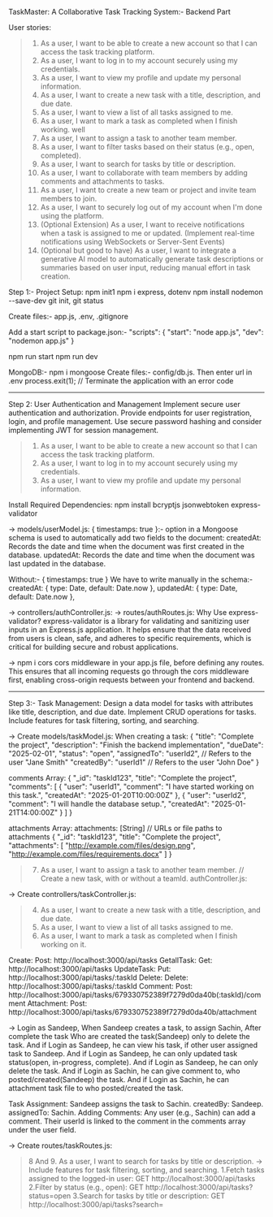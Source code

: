 TaskMaster: A Collaborative Task Tracking System:- Backend Part

User stories:
> 1. As a user, I want to be able to create a new account so that I can access the task tracking platform.
> 2. As a user, I want to log in to my account securely using my credentials.
> 3. As a user, I want to view my profile and update my personal information.
> 4. As a user, I want to create a new task with a title, description, and due date.
> 5. As a user, I want to view a list of all tasks assigned to me.
> 6. As a user, I want to mark a task as completed when I finish working. well
> 7. As a user, I want to assign a task to another team member.
> 8. As a user, I want to filter tasks based on their status (e.g., open, completed).
> 9. As a user, I want to search for tasks by title or description.
> 10. As a user, I want to collaborate with team members by adding comments and attachments to tasks.
> 11. As a user, I want to create a new team or project and invite team members to join.
> 12. As a user, I want to securely log out of my account when I'm done using the platform.
> 13. (Optional Extension) As a user, I want to receive notifications when a task is assigned to me or updated. (Implement real-time notifications using WebSockets or Server-Sent Events)
> 14. (Optional but good to have) As a user, I want to integrate a generative AI model to automatically generate task descriptions or summaries based on user input, reducing manual effort in task creation.


Step 1:- Project Setup:
npm init1
npm i express, dotenv
npm install nodemon --save-dev
git init, git status

Create files:- app.js, .env, .gitignore

Add a start script to package.json:-
"scripts": {
    "start": "node app.js",
    "dev": "nodemon app.js"
}

npm run start
npm run dev

MongoDB:-
npm i mongoose
Create files:- config/db.js.
Then enter url in .env
process.exit(1); // Terminate the application with an error code

--------------------------------------------------------------------
Step 2: User Authentication and Management
Implement secure user authentication and authorization.
Provide endpoints for user registration, login, and profile management.
Use secure password hashing and consider implementing JWT for session management.

> 1. As a user, I want to be able to create a new account so that I can access the task tracking platform.
> 2. As a user, I want to log in to my account securely using my credentials.
> 3. As a user, I want to view my profile and update my personal information.

Install Required Dependencies:
npm install bcryptjs jsonwebtoken express-validator

-> models/userModel.js:
{ timestamps: true }:- option in a Mongoose schema is used to automatically add two fields to the document:
createdAt: Records the date and time when the document was first created in the database.
updatedAt: Records the date and time when the document was last updated in the database.

Without:- { timestamps: true }
We have to write manually in the schema:-
createdAt: { type: Date, default: Date.now },
updatedAt: { type: Date, default: Date.now },

-> controllers/authController.js:
-> routes/authRoutes.js:
Why Use express-validator?
express-validator is a library for validating and sanitizing user inputs in an Express.js application. It helps ensure that the data received from users is clean, safe, and adheres to specific requirements, which is critical for building secure and robust applications.

-> npm i cors
cors middleware in your app.js file, before defining any routes. This ensures that all incoming requests go through the cors middleware first, enabling cross-origin requests between your frontend and backend.

-------------------------------------------------------
Step 3:- Task Management:
Design a data model for tasks with attributes like title, description, and due date.
Implement CRUD operations for tasks.
Include features for task filtering, sorting, and searching.

-> Create models/taskModel.js:
When creating a task:
{
  "title": "Complete the project",
  "description": "Finish the backend implementation",
  "dueDate": "2025-02-01",
  "status": "open",
  "assignedTo": "userId2",   // Refers to the user "Jane Smith"
  "createdBy": "userId1"     // Refers to the user "John Doe"
}

comments Array:
{
    "_id": "taskId123",
    "title": "Complete the project",
    "comments": [
        {
            "user": "userId1",
            "comment": "I have started working on this task.",
            "createdAt": "2025-01-20T10:00:00Z"
        },
        {
            "user": "userId2",
            "comment": "I will handle the database setup.",
            "createdAt": "2025-01-21T14:00:00Z"
        }
    ]
}

attachments Array:
attachments: [String]  // URLs or file paths to attachments
{
    "_id": "taskId123",
    "title": "Complete the project",
    "attachments": [
        "http://example.com/files/design.png",
        "http://example.com/files/requirements.docx"
    ]
}

> 7. As a user, I want to assign a task to another team member.
// Create a new task, with or without a teamId. authController.js:

-> Create controllers/taskController.js:
> 4. As a user, I want to create a new task with a title, description, and due date.
> 5. As a user, I want to view a list of all tasks assigned to me.
> 6. As a user, I want to mark a task as completed when I finish working on it.

Create: Post: http://localhost:3000/api/tasks
GetallTask: Get: http://localhost:3000/api/tasks
UpdateTask: Put: http://localhost:3000/api/tasks/:taskId
Delete: Delete: http://localhost:3000/api/tasks/:taskId
Comment: Post: http://localhost:3000/api/tasks/679330752389f7279d0da40b(:taskId)/comment
Attachment: Post: http://localhost:3000/api/tasks/679330752389f7279d0da40b/attachment

-> Login as Sandeep, When Sandeep creates a task, to assign Sachin, After complete the task Who are created the task(Sandeep) only to delete the task.
And if Login as Sandeep, he can view his task, if other user assigned task to Sandeep.
And if Login as Sandeep, he can only updated task status(open, in-progress, complete).
And if Login as Sandeep, he can only delete the task.
And if Login as Sachin, he can give comment to, who posted/created(Sandeep) the task.
And if Login as Sachin, he can attachment task file to who posted/created the task.

Task Assignment: Sandeep assigns the task to Sachin.
createdBy: Sandeep.
assignedTo: Sachin.
Adding Comments: Any user (e.g., Sachin) can add a comment. Their userId is linked to the comment in the comments array under the user field.

-> Create routes/taskRoutes.js:

> 8 And 9. As a user, I want to search for tasks by title or description.
-> Include features for task filtering, sorting, and searching.
1.Fetch tasks assigned to the logged-in user:
  GET http://localhost:3000/api/tasks
2.Filter by status (e.g., open):
  GET http://localhost:3000/api/tasks?status=open
3.Search for tasks by title or description:
  GET http://localhost:3000/api/tasks?search=<title>
4.Sort by due date (ascending):
  GET http://localhost:3000/api/tasks?sortBy=dueDate&order=asc
5.Combined Example: Fetch tasks assigned to a specific user, filtered by status, and sorted by due date:
  GET http://localhost:3000/api/tasks?assignedTo=<userId>&status=open&sortBy=dueDate&order=desc

How It Works
1.Default Behavior:
  If no query parameters are provided, it fetches tasks assigned to the logged-in user (req.user.id).
2.Filtering Options:
  status → Filters tasks by their status (open, in-progress, completed).
  assignedTo → Fetches tasks assigned to a specific user (if specified).
  createdBy → Fetches tasks created by a specific user (if specified).
3.Searching:
  Search tasks by title or description using the search query parameter.
4.Sorting:
  Sort by any field (e.g., dueDate, createdAt) using sortBy.
  Specify the sorting order (asc or desc) with the order parameter.

Advantages of This Solution:-
> Unified logic for fetching, filtering, sorting, and searching.
> Dynamic query building ensures flexibility and scalability.
> Handles both specific (assignedTo: req.user.id) and general filtering requirements.


------------------------------------------------------------
Step-4:- Team/Project Collaboration:
As a user, I want to create a new team or project and invite team members to join.
As a user, I want to assign a task to another team member.

->models/teamModel.js:-

->controllers/teamController.js:-
POST: http://localhost:3000/api/teams
    > Body:{
    "name": "Development Team",
    "description": "Team responsible for backend development"
    }
POST: http://localhost:3000/api/teams/invite
    {
        "teamId": "6793719c5ad635d40928a3b5",
        "userId": "678fa2d8bd84184b04304059"
    }


->controllers/taskController.js:-

> 11. As a user, I want to create a new team or project and invite team members to join.
> User(Nicky) can create new team
> User can invite another user, to the team, And he will become a member of the team.
> Nicky can create new task, for existing team using teamId.

> 10. As a user, I want to collaborate with team members by adding comments and attachments to tasks.
> If a user adding comment/attachment to the team task, he must be member of the team. if not get-error message.
  const task = await Task.findById(id).populate('teamId'); // Populate teamId for verification
  // If the task is associated with a team, verify membership
  if (task.teamId) {
      const isMember = task.teamId.members.includes(req.user.id);
        if (!isMember) {
          return res.status(403).json({ message: "You must be a team member to comment on this task." });
        }
  }
The .populate() method is a Mongoose function that replaces a referenced ObjectId field (in this case, teamId) with the actual document it references.
The teamId in the Task schema is defined as a reference to the Team model. Using .populate('teamId') allows us to fetch the complete Team document associated with the task.

> 12. As a user, I want to securely log out of my account when I'm done using the platform.
Create a new file models/blacklistModel.js:
Updated authController.js: logout Controller
middlewares/blacklistMiddleware.js:
Updated authMiddleware.js: Update the authMiddleware to Use checkBlacklist
Updated authRoute.js: router.post('/logout', authMiddleware, logoutUser);

Endpoint: POST /api/auth/logout
Headers:
{
    "Authorization": "Bearer <JWT_TOKEN>"
}
Body:
{
    "message": "Logged out successfully."
}